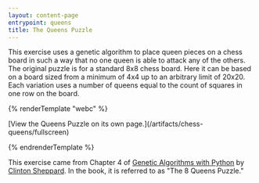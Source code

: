 ```yaml
---
layout: content-page
entrypoint: queens
title: The Queens Puzzle
---
```


This exercise uses a genetic algorithm to place queen pieces on a chess board in such a way that no
one queen is able to attack any of the others. The original puzzle is for a standard 8x8 chess
board. Here it can be based on a board sized from a minimum of 4x4 up to an arbitrary limit of
20x20. Each variation uses a number of queens equal to the count of squares in one row on the board.

{% renderTemplate "webc" %}

<interactive-embed src="/artifacts/chess-queens/fullscreen" title="The Queens Puzzle">
  [View the Queens Puzzle on its own page.](/artifacts/chess-queens/fullscreen)
</interactive-embed>

{% endrenderTemplate %}

This exercise came from Chapter 4 of
[Genetic Algorithms with Python](https://github.com/handcraftsman/GeneticAlgorithmsWithPython#description)
by [Clinton Sheppard](https://www.cs.unm.edu/~sheppard/). In the book, it is referred to as "The 8
Queens Puzzle."
